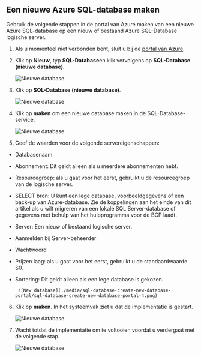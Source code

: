 
<!--
includes/sql-database-create-new-database-portal.md

Latest Freshness check:  2016-04-11 , carlrab.

As of circa 2016-04-11, the following topics might include this include:
articles/sql-database/sql-database-get-started-tutorial.md

-->
## <a name="create-a-new-azure-sql-database"></a>Een nieuwe Azure SQL-database maken

Gebruik de volgende stappen in de portal van Azure maken van een nieuwe Azure SQL-database op een nieuw of bestaand Azure SQL-Database logische server.

1. Als u momenteel niet verbonden bent, sluit u bij de [portal van Azure](http://portal.azure.com).
2. Klik op **Nieuw**, typ **SQL-Database**en klik vervolgens op **SQL-Database (nieuwe database)**.

     ![Nieuwe database](./media/sql-database-create-new-database-portal/sql-database-create-new-database-portal-1.png)

3. Klik op **SQL-Database (nieuwe database)**.

     ![Nieuwe database](./media/sql-database-create-new-database-portal/sql-database-create-new-database-portal-2.png)

4. Klik op **maken** om een nieuwe database maken in de SQL-Database-service.

     ![Nieuwe database](./media/sql-database-create-new-database-portal/sql-database-create-new-database-portal-3.png)

5. Geef de waarden voor de volgende servereigenschappen:

 - Databasenaam
 - Abonnement: Dit geldt alleen als u meerdere abonnementen hebt.
 - Resourcegroep: als u gaat voor het eerst, gebruikt u de resourcegroep van de logische server.
 - SELECT bron: U kunt een lege database, voorbeeldgegevens of een back-up van Azure-database. Zie de koppelingen aan het einde van dit artikel als u wilt migreren van een lokale SQL Server-database of gegevens met behulp van het hulpprogramma voor de BCP laadt.
 - Server: Een nieuw of bestaand logische server.
 - Aanmelden bij Server-beheerder
 - Wachtwoord
 - Prijzen laag: als u gaat voor het eerst, gebruikt u de standaardwaarde S0.
 - Sortering: Dit geldt alleen als een lege database is gekozen.

        ![New database](./media/sql-database-create-new-database-portal/sql-database-create-new-database-portal-4.png)

6.  Klik op **maken**. In het systeemvak ziet u dat de implementatie is gestart.

     ![Nieuwe database](./media/sql-database-create-new-database-portal/sql-database-create-new-database-portal-5.png)

7. Wacht totdat de implementatie om te voltooien voordat u verdergaat met de volgende stap.

     ![Nieuwe database](./media/sql-database-create-new-database-portal/sql-database-create-new-database-portal-6.png)
